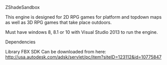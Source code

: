 ZShadeSandbox

This engine is designed for 2D RPG games for platform and topdown maps as well as 3D RPG games that take place outdoors.

Must have windows 8, 8.1 or 10 with Visual Studio 2013 to run the engine.


Dependencies

Library FBX SDK
Can be downloaded from here: http://usa.autodesk.com/adsk/servlet/pc/item?siteID=123112&id=10775847
